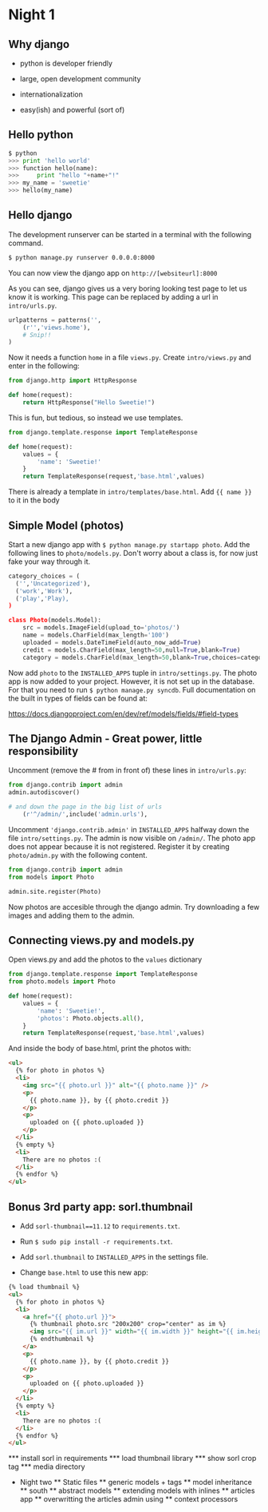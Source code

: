 Night 1
========

Why django
--------

* python is developer friendly

* large, open development community

* internationalization

* easy(ish) and powerful (sort of)

Hello python
--------

```python
$ python
>>> print 'hello world'
>>> function hello(name):
>>>     print "hello "+name+"!"
>>> my_name = 'sweetie'
>>> hello(my_name)
```

<!-- BRIEF ASIDE
show how to save a file and run it from the command line.
-->

Hello django
--------

The development runserver can be started in a terminal with the following command.

```bash
$ python manage.py runserver 0.0.0.0:8000
```

You can now view the django app on `http://[websiteurl]:8000`

As you can see, django gives us a very boring looking test page to let us know it is working.
This page can be replaced by adding a url in `intro/urls.py`.

```python
urlpatterns = patterns('',
    (r'','views.home'),
    # Snip!!
)
````

<!-- BRIEF ASIDE
"What does this do?"
Try to import views.home from the command line
-->

Now it needs a function `home` in a file `views.py`. Create `intro/views.py` and enter in the following:

```python
from django.http import HttpResponse

def home(request):
    return HttpResponse("Hello Sweetie!")
```

This is fun, but tedious, so instead we use templates.

```python
from django.template.response import TemplateResponse

def home(request):
    values = {
        'name': 'Sweetie!'
    }
    return TemplateResponse(request,'base.html',values)
```

There is already a template in `intro/templates/base.html`. Add `{{ name }}` to it in the body

Simple Model (photos)
--------

Start a new django app with `$ python manage.py startapp photo`. Add the following lines to `photo/models.py`. Don't worry about a class is, for now just fake your way through it.

```python
category_choices = (
  ('','Uncategorized'),
  ('work','Work'),
  ('play','Play),
)

class Photo(models.Model):
    src = models.ImageField(upload_to='photos/')
    name = models.CharField(max_length='100')
    uploaded = models.DateTimeField(auto_now_add=True)
    credit = models.CharField(max_length=50,null=True,blank=True)
    category = models.CharField(max_length=50,blank=True,choices=category_choices)
```

Now add `photo` to the `INSTALLED_APPS` tuple in `intro/settings.py`. The photo app is now added to your project. However, it is not set up in the database. For that you need to run `$ python manage.py syncdb`. Full documentation on the built in types of fields can be found at:

https://docs.djangoproject.com/en/dev/ref/models/fields/#field-types

<!-- BRIEF ASIDE
Now would take a break and show off the model from the shell.
Also it might be useful to show how kwargs work.
"Take notes, but don't try to follow along. We'll see a lot more of this as we go on.
-->

The Django Admin - Great power, little responsibility
--------

Uncomment (remove the # from in front of) these lines in `intro/urls.py`:

```python
from django.contrib import admin
admin.autodiscover()

# and down the page in the big list of urls
    (r'^/admin/',include('admin.urls'),
```

Uncomment `'django.contrib.admin'` in `INSTALLED_APPS` halfway down the file `intro/settings.py`. The admin is now visible on `/admin/`. The photo app does not appear because it is not registered. Register it by creating `photo/admin.py` with the following content.

```python
from django.contrib import admin
from models import Photo

admin.site.register(Photo)
```

Now photos are accesible through the django admin. Try downloading a few images and adding them to the admin.

<!-- BRIEF ASIDE
Add choices to the category field.
Turn auto_now_add on and off to show off what it does
-->

Connecting views.py and models.py
--------

Open views.py and add the photos to the `values` dictionary

```python
from django.template.response import TemplateResponse
from photo.models import Photo

def home(request):
    values = {
        'name': 'Sweetie!',
        'photos': Photo.objects.all(),
    }
    return TemplateResponse(request,'base.html',values)
```

And inside the body of base.html, print the photos with:

```html
<ul>
  {% for photo in photos %}
  <li>
    <img src="{{ photo.url }}" alt="{{ photo.name }}" />
    <p>
      {{ photo.name }}, by {{ photo.credit }}
    </p>
    <p>
      uploaded on {{ photo.uploaded }}
    </p>
  </li>
  {% empty %}
  <li>
    There are no photos :(
  </li>
  {% endfor %}
</ul>
```

Bonus 3rd party app: sorl.thumbnail
--------

* Add `sorl-thumbnail==11.12` to `requirements.txt`.

* Run `$ sudo pip install -r requirements.txt`.

* Add `sorl.thumbnail` to `INSTALLED_APPS` in the settings file.

* Change `base.html` to use this new app:

```html
{% load thumbnail %}
<ul>
  {% for photo in photos %}
  <li>
    <a href="{{ photo.url }}">
      {% thumbnail photo.src "200x200" crop="center" as im %}
      <img src="{{ im.url }}" width="{{ im.width }}" height="{{ im.height }}" alt="{{ photo.name }}" />
      {% endthumbnail %}
    </a>
    <p>
      {{ photo.name }}, by {{ photo.credit }}
    </p>
    <p>
      uploaded on {{ photo.uploaded }}
    </p>
  </li>
  {% empty %}
  <li>
    There are no photos :(
  </li>
  {% endfor %}
</ul>
```

*** install sorl in requirements
*** load thumbnail library
*** show sorl crop tag
*** media directory
* Night two
** Static files
** generic models + tags
** model inheritance
** south
** abstract models
** extending models with inlines
** articles app
** overwritting the articles admin using 
** context processors
